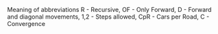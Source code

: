 Meaning of abbreviations
R - Recursive, OF - Only Forward, D - Forward and diagonal movements, 1,2 - Steps allowed, CpR - Cars per Road, C - Convergence
